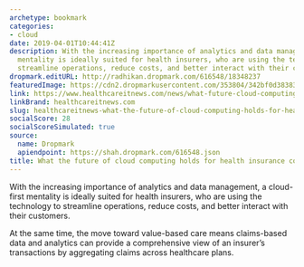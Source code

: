 ```yaml
---
archetype: bookmark
categories:
- cloud
date: 2019-04-01T10:44:41Z
description: With the increasing importance of analytics and data management, a cloud-first
  mentality is ideally suited for health insurers, who are using the technology to
  streamline operations, reduce costs, and better interact with their customers.
dropmark.editURL: http://radhikan.dropmark.com/616548/18348237
featuredImage: https://cdn2.dropmarkusercontent.com/353804/342bf0d38383b5296120d7fb3cbaa24fcf2d9341c7503bf7a06e807bf8b4cb86/thumbnail/code-cloud-computing-stock712_2.jpg?Expires=1557430062&Signature=fkIBjjruq7mr0r3b2uALMagYvCm3WJms~JOgT7J6l5VneYmkiAcPcdfA2OMFpJ5I6r9~R29rqkfmL43P0OO6LqIVbAd-zTvY3mJvF-VXzSsRfdqQ7pMaw9eJ2PKyrA84tGCcy-k4VrPuZV1uMUjjFVynGLolDo85Kugf3mXdKMrhpYV3wb~Njja3WIjwHaYo0cIcz1eXn4eSBA7~2ZxWOEeAXOpS9lCvkvUzjVrP~6~fngVPwYpSpnPn7y7hZBcSGvQYrQrYe02p7VEcttknSS~KlR53M1M2QkxcePSkYObwMxZUtDXQZAIlwbJG0emXCFV7baKCW9jurPM4kPvmmw__&Key-Pair-Id=APKAITQYWVEN757ZA4KQ
link: https://www.healthcareitnews.com/news/what-future-cloud-computing-holds-health-insurance-companies
linkBrand: healthcareitnews.com
slug: healthcareitnews-what-the-future-of-cloud-computing-holds-for-health-insurance-companies
socialScore: 28
socialScoreSimulated: true
source:
  name: Dropmark
  apiendpoint: https://shah.dropmark.com/616548.json
title: What the future of cloud computing holds for health insurance companies
---
```

With the increasing importance of analytics and data management, a cloud-first mentality is ideally suited for health insurers, who are using the technology to streamline operations, reduce costs, and better interact with their customers.

At the same time, the move toward value-based care means claims-based data and analytics can provide a comprehensive view of an insurer’s transactions by aggregating claims across healthcare plans.

